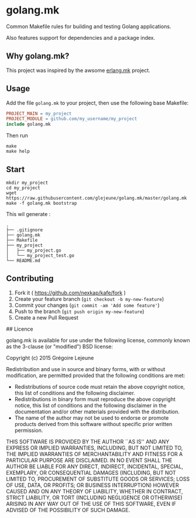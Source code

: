 # golang.mk

Common Makefile rules for building and testing Golang applications.

Also features support for dependencies and a package index.

## Why golang.mk?

This project was inspired by the awsome [erlang.mk](https://github.com/ninenines/erlang.mk) project.

## Usage

Add the file `golang.mk` to your project, then use the following base
Makefile:

``` Makefile
PROJECT_MAIN = my_project
PROJECT_MODULE = github.com/my_username/my_project
include golang.mk
```

Then run

```
make
make help
```

## Start

```
mkdir my_project
cd my_project
wget https://raw.githubusercontent.com/glejeune/golang.mk/master/golang.mk
make -f golang.mk bootstrap
```

This wil generate :

```
.
├── .gitignore
├── golang.mk
├── Makefile
├── my_project
│   ├── my_project.go
│   └── my_project_test.go
└── README.md
```

## Contributing

1. Fork it ( https://github.com/nexkap/kafe/fork )
2. Create your feature branch (`git checkout -b my-new-feature`)
3. Commit your changes (`git commit -am 'Add some feature'`)
4. Push to the branch (`git push origin my-new-feature`)
5. Create a new Pull Request

## Licence

golang.mk is available for use under the following license, commonly known as the 3-clause (or "modified") BSD license:

Copyright (c) 2015 Grégoire Lejeune

Redistribution and use in source and binary forms, with or without modification, are permitted provided that the following conditions are met:

* Redistributions of source code must retain the above copyright notice, this list of conditions and the following disclaimer.
* Redistributions in binary form must reproduce the above copyright notice, this list of conditions and the following disclaimer in the documentation and/or other materials provided with the distribution.
* The name of the author may not be used to endorse or promote products derived from this software without specific prior written permission.

THIS SOFTWARE IS PROVIDED BY THE AUTHOR ``AS IS'' AND ANY EXPRESS OR IMPLIED WARRANTIES, INCLUDING, BUT NOT LIMITED TO, THE IMPLIED WARRANTIES OF MERCHANTABILITY AND FITNESS FOR A PARTICULAR PURPOSE ARE DISCLAIMED. IN NO EVENT SHALL THE AUTHOR BE LIABLE FOR ANY DIRECT, INDIRECT, INCIDENTAL, SPECIAL, EXEMPLARY, OR CONSEQUENTIAL DAMAGES (INCLUDING, BUT NOT LIMITED TO, PROCUREMENT OF SUBSTITUTE GOODS OR SERVICES; LOSS OF USE, DATA, OR PROFITS; OR BUSINESS INTERRUPTION) HOWEVER CAUSED AND ON ANY THEORY OF LIABILITY, WHETHER IN CONTRACT, STRICT LIABILITY, OR TORT (INCLUDING NEGLIGENCE OR OTHERWISE) ARISING IN ANY WAY OUT OF THE USE OF THIS SOFTWARE, EVEN IF ADVISED OF THE POSSIBILITY OF SUCH DAMAGE.
